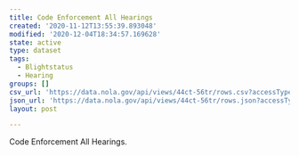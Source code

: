 ```yaml
---
title: Code Enforcement All Hearings
created: '2020-11-12T13:55:39.893048'
modified: '2020-12-04T18:34:57.169628'
state: active
type: dataset
tags:
  - Blightstatus
  - Hearing
groups: []
csv_url: 'https://data.nola.gov/api/views/44ct-56tr/rows.csv?accessType=DOWNLOAD'
json_url: 'https://data.nola.gov/api/views/44ct-56tr/rows.json?accessType=DOWNLOAD'
layout: post

---
```

Code Enforcement All Hearings.
